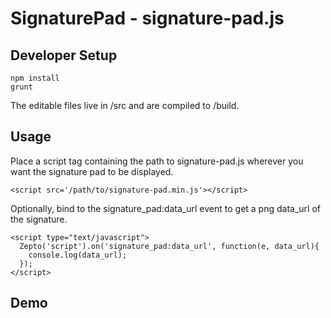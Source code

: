 # SignaturePad - signature-pad.js

## Developer Setup

    npm install
    grunt

The editable files live in /src and are compiled to /build.

## Usage

Place a script tag containing the path to signature-pad.js wherever you want the signature pad to be displayed.

    <script src='/path/to/signature-pad.min.js'></script>

Optionally, bind to the signature_pad:data_url event to get a png data_url of the signature.

    <script type="text/javascript">
      Zepto('script').on('signature_pad:data_url', function(e, data_url){
        console.log(data_url);
      });
    </script> 

## Demo

<script src='https://raw.github.com/scottmotte/signature-pad/master/build/signature-pad.min.js'>
</script>

<script type="text/javascript">
  Zepto('script').on('signature_pad:data_url', function(e, data_url){
    console.log(data_url);
  });
</script>
